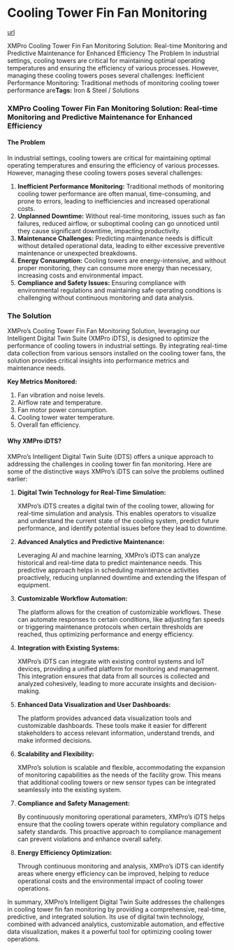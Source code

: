 # Cooling Tower Fin Fan Monitoring

[url](https://xmpro.com/solutions-library/iron-steel,use-cases/cooling-tower-fin-fan-monitoring/)

XMPro Cooling Tower Fin Fan Monitoring Solution: Real-time Monitoring and Predictive Maintenance for Enhanced Efficiency The Problem In industrial settings, cooling towers are critical for maintaining optimal operating temperatures and ensuring the efficiency of various processes. However, managing these cooling towers poses several challenges: Inefficient Performance Monitoring: Traditional methods of monitoring cooling tower performance are**Tags:** Iron & Steel / Solutions

### XMPro Cooling Tower Fin Fan Monitoring Solution: Real-time Monitoring and Predictive Maintenance for Enhanced Efficiency

#### The Problem

In industrial settings, cooling towers are critical for maintaining optimal operating temperatures and ensuring the efficiency of various processes. However, managing these cooling towers poses several challenges:

1. **Inefficient Performance Monitoring:** Traditional methods of monitoring cooling tower performance are often manual, time-consuming, and prone to errors, leading to inefficiencies and increased operational costs.
2. **Unplanned Downtime:** Without real-time monitoring, issues such as fan failures, reduced airflow, or suboptimal cooling can go unnoticed until they cause significant downtime, impacting productivity.
3. **Maintenance Challenges:** Predicting maintenance needs is difficult without detailed operational data, leading to either excessive preventive maintenance or unexpected breakdowns.
4. **Energy Consumption:** Cooling towers are energy-intensive, and without proper monitoring, they can consume more energy than necessary, increasing costs and environmental impact.
5. **Compliance and Safety Issues:** Ensuring compliance with environmental regulations and maintaining safe operating conditions is challenging without continuous monitoring and data analysis.

### The Solution

XMPro’s Cooling Tower Fin Fan Monitoring Solution, leveraging our Intelligent Digital Twin Suite (XMPro iDTS), is designed to optimize the performance of cooling towers in industrial settings. By integrating real-time data collection from various sensors installed on the cooling tower fans, the solution provides critical insights into performance metrics and maintenance needs.

**Key Metrics Monitored:**

1. Fan vibration and noise levels.
2. Airflow rate and temperature.
3. Fan motor power consumption.
4. Cooling tower water temperature.
5. Overall fan efficiency.

#### &#x20;

#### Why XMPro iDTS?

XMPro’s Intelligent Digital Twin Suite (iDTS) offers a unique approach to addressing the challenges in cooling tower fin fan monitoring. Here are some of the distinctive ways XMPro’s iDTS can solve the problems outlined earlier:

1.  **Digital Twin Technology for Real-Time Simulation:**

    XMPro’s iDTS creates a digital twin of the cooling tower, allowing for real-time simulation and analysis. This enables operators to visualize and understand the current state of the cooling system, predict future performance, and identify potential issues before they lead to downtime.
2.  **Advanced Analytics and Predictive Maintenance:**

    Leveraging AI and machine learning, XMPro’s iDTS can analyze historical and real-time data to predict maintenance needs. This predictive approach helps in scheduling maintenance activities proactively, reducing unplanned downtime and extending the lifespan of equipment.
3.  **Customizable Workflow Automation:**

    The platform allows for the creation of customizable workflows. These can automate responses to certain conditions, like adjusting fan speeds or triggering maintenance protocols when certain thresholds are reached, thus optimizing performance and energy efficiency.
4.  **Integration with Existing Systems:**

    XMPro’s iDTS can integrate with existing control systems and IoT devices, providing a unified platform for monitoring and management. This integration ensures that data from all sources is collected and analyzed cohesively, leading to more accurate insights and decision-making.
5.  **Enhanced Data Visualization and User Dashboards:**

    The platform provides advanced data visualization tools and customizable dashboards. These tools make it easier for different stakeholders to access relevant information, understand trends, and make informed decisions.
6.  **Scalability and Flexibility:**

    XMPro’s solution is scalable and flexible, accommodating the expansion of monitoring capabilities as the needs of the facility grow. This means that additional cooling towers or new sensor types can be integrated seamlessly into the existing system.
7.  **Compliance and Safety Management:**

    By continuously monitoring operational parameters, XMPro’s iDTS helps ensure that the cooling towers operate within regulatory compliance and safety standards. This proactive approach to compliance management can prevent violations and enhance overall safety.
8.  **Energy Efficiency Optimization:**

    Through continuous monitoring and analysis, XMPro’s iDTS can identify areas where energy efficiency can be improved, helping to reduce operational costs and the environmental impact of cooling tower operations.

In summary, XMPro’s Intelligent Digital Twin Suite addresses the challenges in cooling tower fin fan monitoring by providing a comprehensive, real-time, predictive, and integrated solution. Its use of digital twin technology, combined with advanced analytics, customizable automation, and effective data visualization, makes it a powerful tool for optimizing cooling tower operations.

